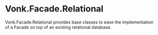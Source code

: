 # Vonk.Facade.Relational
Vonk.Facade.Relational provides base classes to ease the implementation of a Facade on top of an existing relational database.
